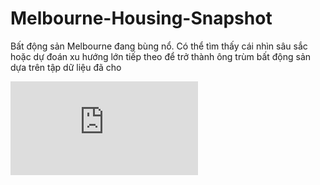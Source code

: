# Melbourne-Housing-Snapshot

Bất động sản Melbourne đang bùng nổ. Có thể tìm thấy cái nhìn sâu sắc hoặc dự đoán xu hướng lớn tiếp theo để trở thành ông trùm bất động sản dựa trên tập dữ liệu đã cho

![map](https://github.com/dinosaur279/Melbourne-Housing-Snapshot/blob/master/map_price.html)
